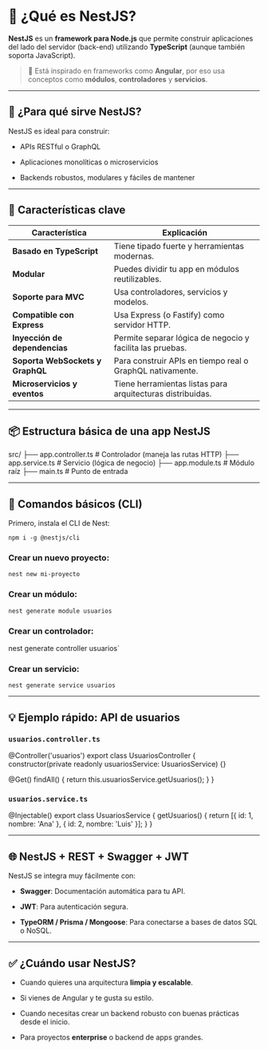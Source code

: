 # 🚀 ¿Qué es NestJS?

**NestJS** es un **framework para Node.js** que permite construir aplicaciones del lado del servidor (back-end) utilizando **TypeScript** (aunque también soporta JavaScript).

> 🧱 Está inspirado en frameworks como **Angular**, por eso usa conceptos como **módulos**, **controladores** y **servicios**.

---

## 🎯 ¿Para qué sirve NestJS?

NestJS es ideal para construir:

- APIs RESTful o GraphQL
    
- Aplicaciones monolíticas o microservicios
    
- Backends robustos, modulares y fáciles de mantener
    

---

## 🧠 Características clave

|Característica|Explicación|
|---|---|
|**Basado en TypeScript**|Tiene tipado fuerte y herramientas modernas.|
|**Modular**|Puedes dividir tu app en módulos reutilizables.|
|**Soporte para MVC**|Usa controladores, servicios y modelos.|
|**Compatible con Express**|Usa Express (o Fastify) como servidor HTTP.|
|**Inyección de dependencias**|Permite separar lógica de negocio y facilita las pruebas.|
|**Soporta WebSockets y GraphQL**|Para construir APIs en tiempo real o GraphQL nativamente.|
|**Microservicios y eventos**|Tiene herramientas listas para arquitecturas distribuidas.|

---

## 📦 Estructura básica de una app NestJS

src/
├── app.controller.ts      # Controlador (maneja las rutas HTTP)
├── app.service.ts         # Servicio (lógica de negocio)
├── app.module.ts          # Módulo raíz
├── main.ts                # Punto de entrada


---

## 🔧 Comandos básicos (CLI)

Primero, instala el CLI de Nest:

`npm i -g @nestjs/cli`

### Crear un nuevo proyecto:

`nest new mi-proyecto`

### Crear un módulo:

`nest generate module usuarios`

### Crear un controlador:

nest generate controller usuarios`

### Crear un servicio:

`nest generate service usuarios`

---

## 💡 Ejemplo rápido: API de usuarios

### `usuarios.controller.ts`

@Controller('usuarios')
export class UsuariosController {
  constructor(private readonly usuariosService: UsuariosService) {}

  @Get()
  findAll() {
    return this.usuariosService.getUsuarios();
  }
}


### `usuarios.service.ts`

@Injectable()
export class UsuariosService {
  getUsuarios() {
    return [{ id: 1, nombre: 'Ana' }, { id: 2, nombre: 'Luis' }];
  }
}


---

## 🌐 NestJS + REST + Swagger + JWT

NestJS se integra muy fácilmente con:

- **Swagger**: Documentación automática para tu API.
    
- **JWT**: Para autenticación segura.
    
- **TypeORM / Prisma / Mongoose**: Para conectarse a bases de datos SQL o NoSQL.
    

---

## ✅ ¿Cuándo usar NestJS?

- Cuando quieres una arquitectura **limpia y escalable**.
    
- Si vienes de Angular y te gusta su estilo.
    
- Cuando necesitas crear un backend robusto con buenas prácticas desde el inicio.
    
- Para proyectos **enterprise** o backend de apps grandes.